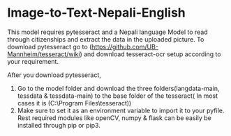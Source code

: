 # Image-to-Text-Nepali-English
This model requires pytesseract and a Nepali  language Model to read through citizenships and extract the data in the uploaded picture. 
To download pytesseract go to (https://github.com/UB-Mannheim/tesseract/wiki) and download tesseract-ocr setup according to your requirement.

After you download pytesseract, 
1. Go to the model folder and download the three folders(langdata-main, tessdata & tessdata-main) to the base folder of the tesseract( In most cases it is (C:\Program Files\tesseract\))
2. Make sure to set it as an environment variable to import it to your pyfile.
Rest required modules like openCV, numpy & flask can be easily be installed through pip or pip3.
